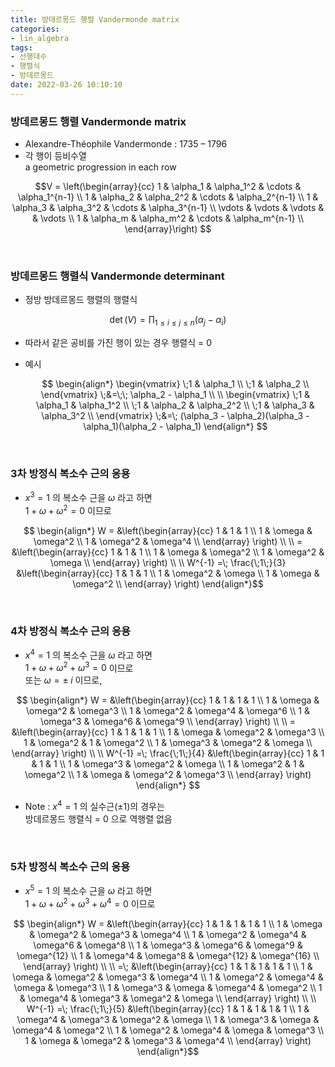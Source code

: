 ```yaml
---
title: 방데르몽드 행렬 Vandermonde matrix
categories: 
- lin_algebra
tags:
- 선행대수
- 행렬식
- 방데르몽드
date: 2022-03-26 10:10:10
---
```


### 방데르몽드 행렬 Vandermonde matrix
- Alexandre-Théophile Vandermonde : 1735 – 1796
- 각 행이 등비수열  
a geometric progression in each row

$$V =
\left(\begin{array}{cc} 
1 & \alpha_1 & \alpha_1^2 & \cdots & \alpha_1^{n-1} \\
1 & \alpha_2 & \alpha_2^2 & \cdots & \alpha_2^{n-1} \\
1 & \alpha_3 & \alpha_3^2 & \cdots & \alpha_3^{n-1} \\
\vdots & \vdots &  \vdots &        & \vdots         \\
1 & \alpha_m & \alpha_m^2 & \cdots & \alpha_m^{n-1} \\
\end{array}\right)
$$ 

<br>

###  방데르몽드 행렬식 Vandermonde determinant
- 정방 방데르몽드 행렬의 행렬식

$$\displaystyle \det(V) = \prod_{1\le i\le j\le n}(\alpha_j - \alpha_i)$$

- 따라서 같은 공비를 가진 행이 있는 경우 행렬식 = 0
- 예시

  $$
  \begin{align*}
  \begin{vmatrix}
  \;1 & \alpha_1 \\ 
  \;1 & \alpha_2 \\ 
  \end{vmatrix} \;&=\;\; 
  \alpha_2 - \alpha_1 \\ \\
  \begin{vmatrix}
  \;1 & \alpha_1 & \alpha_1^2 \\
  \;1 & \alpha_2 & \alpha_2^2 \\
  \;1 & \alpha_3 & \alpha_3^2 \\
  \end{vmatrix} \;&=\; 
  (\alpha_3 - \alpha_2)(\alpha_3 - \alpha_1)(\alpha_2 - \alpha_1)
  \end{align*}
  $$

<br>

### 3차 방정식 복소수 근의 응용

- $x^3=1$ 의 복소수 근을 $\omega$ 라고 하면  
$1+\omega+\omega^2=0$ 이므로

$$
\begin{align*}
W = &\left(\begin{array}{cc} 
1 & 1 & 1 \\ 
1 & \omega & \omega^2 \\
1 & \omega^2 & \omega^4 \\
\end{array} \right) \\ \\
= &\left(\begin{array}{cc} 
1 & 1 & 1 \\ 
1 & \omega & \omega^2 \\
1 & \omega^2 & \omega \\
\end{array} \right) \\ \\
W^{-1} =\; \frac{\;1\;}{3} 
&\left(\begin{array}{cc} 
1 & 1 & 1 \\ 
1 & \omega^2 & \omega \\
1 & \omega & \omega^2 \\
\end{array} \right)
\end{align*}$$ 

<br>

### 4차 방정식 복소수 근의 응용

- $x^4=1$ 의 복소수 근을 $\omega$ 라고 하면  
$1+\omega+\omega^2+\omega^3=0$ 이므로  
또는 $\omega = \pm \;i$ 이므로, 

$$
\begin{align*}
W = &\left(\begin{array}{cc} 
1 & 1        & 1        & 1        \\ 
1 & \omega   & \omega^2 & \omega^3 \\
1 & \omega^2 & \omega^4 & \omega^6 \\
1 & \omega^3 & \omega^6 & \omega^9 \\
\end{array} \right) \\ \\
= &\left(\begin{array}{cc} 
1 & 1        & 1        & 1        \\ 
1 & \omega   & \omega^2 & \omega^3 \\
1 & \omega^2 & 1        & \omega^2 \\
1 & \omega^3 & \omega^2 & \omega   \\
\end{array} \right) \\ \\
W^{-1} =\; \frac{\;1\;}{4} 
&\left(\begin{array}{cc} 
1 & 1        & 1        & 1        \\ 
1 & \omega^3 & \omega^2 & \omega   \\
1 & \omega^2 & 1        & \omega^2 \\
1 & \omega   & \omega^2 & \omega^3 \\
\end{array} \right)
\end{align*}
$$ 


- Note : $x^4=1$ 의 실수근($\pm 1$)의 경우는  
방데르몽드 행렬식 = 0 으로 역행렬 없음

<br>

### 5차 방정식 복소수 근의 응용

- $x^5=1$ 의 복소수 근을 $\omega$ 라고 하면  
$1+\omega+\omega^2+\omega^3+\omega^4=0$ 이므로

$$
\begin{align*}
W = &\left(\begin{array}{cc} 
1 & 1        & 1        & 1        & 1        \\ 
1 & \omega   & \omega^2 & \omega^3 & \omega^4 \\
1 & \omega^2 & \omega^4 & \omega^6 & \omega^8 \\
1 & \omega^3 & \omega^6 & \omega^9 & \omega^{12} \\
1 & \omega^4 & \omega^8 & \omega^{12} & \omega^{16} \\
\end{array} \right) \\  \\ 
=\; &\left(\begin{array}{cc} 
1 & 1        & 1        & 1        & 1        \\ 
1 & \omega   & \omega^2 & \omega^3 & \omega^4 \\
1 & \omega^2 & \omega^4 & \omega   & \omega^3 \\
1 & \omega^3 & \omega   & \omega^4 & \omega^2 \\
1 & \omega^4 & \omega^3 & \omega^2 & \omega   \\
\end{array} \right) \\ \\ 
W^{-1} =\; \frac{\;1\;}{5} 
&\left(\begin{array}{cc} 
1 & 1        & 1        & 1        & 1        \\ 
1 & \omega^4 & \omega^3 & \omega^2 & \omega   \\
1 & \omega^3 & \omega   & \omega^4 & \omega^2 \\
1 & \omega^2 & \omega^4 & \omega   & \omega^3 \\
1 & \omega   & \omega^2 & \omega^3 & \omega^4 \\
\end{array} \right)
\end{align*}$$
